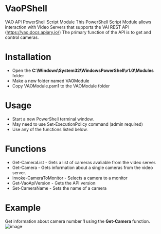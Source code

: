 # VaoPShell
VAO API PowerShell Script Module
This PowerShell Script Module allows interaction with Video Servers that supports the VAI REST API (https://vao.docs.apiary.io/)
The primary function of the API is to get and control cameras.

# Installation
- Open the **C:\Windows\System32\WindowsPowerShell\v1.0\Modules** folder
- Make a new folder named VAOModule
- Copy VAOModule.psm1 to the VAOModule folder

# Usage
- Start a new PowerShell terminal window.
- May need to use Set-ExecutionPolicy command (admin required)
- Use any of the functions listed below. 

# Functions
- Get-CameraList - Gets a list of cameras avaliable from the video server.
- Get-Camera - Gets information about a single cameras from the video server.
- Invoke-CameraToMonitor - Selects a camera to a monitor
- Get-VaoApiVersion - Gets the API version 
- Set-CameraName - Sets the name of a camera

# Example
Get information about camera number **1** using the **Get-Camera** function.
![image](https://user-images.githubusercontent.com/14876765/170988708-7de440cb-cda1-456b-b3a2-dce941b5f044.png)
